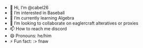 - 👋 Hi, I’m @cabel26
- 👀 I’m interested in Baseball
- 🌱 I’m currently learning Algebra
- 💞️ I’m looking to collaborate on eaglercraft alteratives or proxies
- 📫 How to reach me discord
- 😄 Pronouns: he/him
- ⚡ Fun fact: :> fnaw

<!---
cabel26/cabel26 is a ✨ special ✨ repository because its `README.md` (this file) appears on your GitHub profile.
You can click the Preview link to take a look at your changes.
--->
